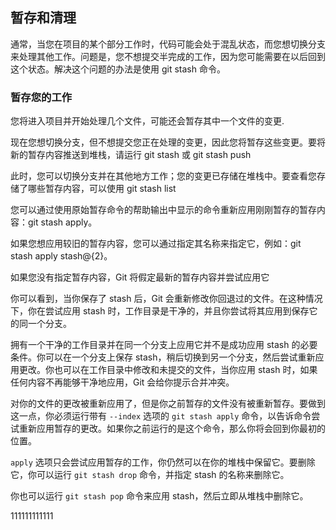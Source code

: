 ## 暂存和清理

通常，当您在项目的某个部分工作时，代码可能会处于混乱状态，而您想切换分支来处理其他工作。问题是，您不想提交半完成的工作，因为您可能需要在以后回到这个状态。解决这个问题的办法是使用 git stash 命令。

### 暂存您的工作

您将进入项目并开始处理几个文件，可能还会暂存其中一个文件的变更.

现在您想切换分支，但不想提交您正在处理的变更，因此您将暂存这些变更。要将新的暂存内容推送到堆栈，请运行 git stash 或 git stash push

此时，您可以切换分支并在其他地方工作；您的变更已存储在堆栈中。要查看您存储了哪些暂存内容，可以使用 git stash list

您可以通过使用原始暂存命令的帮助输出中显示的命令重新应用刚刚暂存的暂存内容：git stash apply。

如果您想应用较旧的暂存内容，您可以通过指定其名称来指定它，例如：git stash apply stash@{2}。

如果您没有指定暂存内容，Git 将假定最新的暂存内容并尝试应用它

你可以看到，当你保存了 stash 后，Git 会重新修改你回退过的文件。在这种情况下，你在尝试应用 stash 时，工作目录是干净的，并且你尝试将其应用到保存它的同一个分支。

拥有一个干净的工作目录并在同一个分支上应用它并不是成功应用 stash 的必要条件。你可以在一个分支上保存 stash，稍后切换到另一个分支，然后尝试重新应用更改。你也可以在工作目录中修改和未提交的文件，当你应用 stash 时，如果任何内容不再能够干净地应用，Git 会给你提示合并冲突。

对你的文件的更改被重新应用了，但是你之前暂存的文件没有被重新暂存。要做到这一点，你必须运行带有 `--index` 选项的 `git stash apply` 命令，以告诉命令尝试重新应用暂存的更改。如果你之前运行的是这个命令，那么你将会回到你最初的位置。

`apply` 选项只会尝试应用暂存的工作，你仍然可以在你的堆栈中保留它。要删除它，你可以运行 `git stash drop` 命令，并指定 stash 的名称来删除它。

你也可以运行 `git stash pop` 命令来应用 stash，然后立即从堆栈中删除它。


111111111111